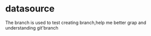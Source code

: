# datasource
The branch is used to test creating branch,help me better grap and understanding git'branch
